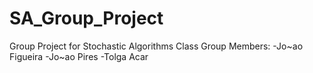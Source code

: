# SA_Group_Project
Group Project for Stochastic Algorithms Class
Group Members:
-Jo\~ao Figueira
-Jo\~ao Pires
-Tolga Acar

